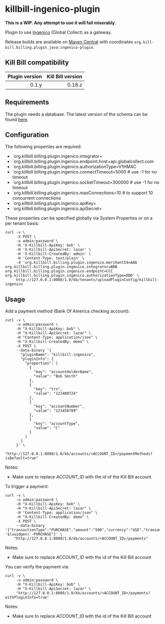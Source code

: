 killbill-ingenico-plugin
======================

**This is a WIP. Any attempt to use it will fail miserably.**

Plugin to use [Ingenico](http://www.globalcollect.com/) (Global Collect) as a gateway.

Release builds are available on [Maven Central](http://search.maven.org/#search%7Cga%7C1%7Cg%3A%22org.kill-bill.billing.plugin.java%22%20AND%20a%3A%22ingenico-plugin%22) with coordinates `org.kill-bill.billing.plugin.java:ingenico-plugin`.

Kill Bill compatibility
-----------------------

| Plugin version | Kill Bill version |
| -------------: | ----------------: |
| 0.1.y          | 0.18.z            |

Requirements
------------

The plugin needs a database. The latest version of the schema can be found [here](https://github.com/Artyou/killbill-ingenico-plugin/blob/master/src/main/resources/ddl.sql).

Configuration
-------------

The following properties are required:

* `org.killbill.billing.plugin.ingenico.integrator=<your company name>
* `org.killbill.billing.plugin.ingenico.endpoint.host=api.globalcollect.com
* `org.killbill.billing.plugin.ingenico.authorizationType=V1HMAC
* `org.killbill.billing.plugin.ingenico.connectTimeout=5000 # use -1 for no timeout
* `org.killbill.billing.plugin.ingenico.socketTimeout=300000 # use -1 for no timeout
* `org.killbill.billing.plugin.ingenico.maxConnections=10 # to support 10 concurrent connections
* `org.killbill.billing.plugin.ingenico.apiKey=<your api key>
* `org.killbill.billing.plugin.ingenico.apiSecret=<your api secret>

These properties can be specified globally via System Properties or on a per tenant basis:

```
curl -v \
     -X POST \
     -u admin:password \
     -H 'X-Killbill-ApiKey: bob' \
     -H 'X-Killbill-ApiSecret: lazar' \
     -H 'X-Killbill-CreatedBy: admin' \
     -H 'Content-Type: text/plain' \
     -d 'org.killbill.billing.plugin.ingenico.merchantId=AAA
org.killbill.billing.plugin.ingenico.integrator=BBB
org.killbill.billing.plugin.ingenico.endpoint=CCC
org.killbill.billing.plugin.ingenico.authorizationType=DDD' \
     http://127.0.0.1:8080/1.0/kb/tenants/uploadPluginConfig/killbill-ingenico
```

Usage
-----

Add a payment method (Bank Of America checking account):

```
curl -v \
     -u admin:password \
     -H "X-Killbill-ApiKey: bob" \
     -H "X-Killbill-ApiSecret: lazar" \
     -H "Content-Type: application/json" \
     -H "X-Killbill-CreatedBy: demo" \
     -X POST \
     --data-binary '{
       "pluginName": "killbill-ingenico",
       "pluginInfo": {
         "properties": [
           {
             "key": "accountHolderName",
             "value": "Bob Smith"
           },
           {
             "key": "trn",
             "value": "122400724"
           },
           {
             "key": "accountNumber",
             "value": "123456789"
           },
           {
             "key": "accountType",
             "value": "C"
           }
         ]
       }
     }' \
     "http://127.0.0.1:8080/1.0/kb/accounts/<ACCOUNT_ID>/paymentMethods?isDefault=true"
```

Notes:
* Make sure to replace *ACCOUNT_ID* with the id of the Kill Bill account

To trigger a payment:

```
curl -v \
     -u admin:password \
     -H "X-Killbill-ApiKey: bob" \
     -H "X-Killbill-ApiSecret: lazar" \
     -H "Content-Type: application/json" \
     -H "X-Killbill-CreatedBy: demo" \
     -X POST \
     --data-binary '{"transactionType":"PURCHASE","amount":"500","currency":"USD","transactionExternalKey":"INV-'$(uuidgen)'-PURCHASE"}' \
    "http://127.0.0.1:8080/1.0/kb/accounts/<ACCOUNT_ID>/payments"
```

Notes:
* Make sure to replace *ACCOUNT_ID* with the id of the Kill Bill account

You can verify the payment via:

```
curl -v \
     -u admin:password \
     -H "X-Killbill-ApiKey: bob" \
     -H "X-Killbill-ApiSecret: lazar" \
     "http://127.0.0.1:8080/1.0/kb/accounts/<ACCOUNT_ID>/payments?withPluginInfo=true"
```

Notes:
* Make sure to replace *ACCOUNT_ID* with the id of the Kill Bill account
